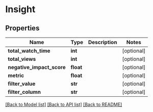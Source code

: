 # Insight

## Properties
Name | Type | Description | Notes
------------ | ------------- | ------------- | -------------
**total_watch_time** | **int** |  | [optional]
**total_views** | **int** |  | [optional]
**negative_impact_score** | **float** |  | [optional]
**metric** | **float** |  | [optional]
**filter_value** | **str** |  | [optional]
**filter_column** | **str** |  | [optional]

[[Back to Model list]](../README.md#documentation-for-models) [[Back to API list]](../README.md#documentation-for-api-endpoints) [[Back to README]](../README.md)


